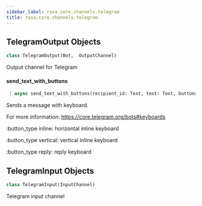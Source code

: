 ```yaml
---
sidebar_label: rasa.core.channels.telegram
title: rasa.core.channels.telegram
---
```


## TelegramOutput Objects

```python
class TelegramOutput(Bot,  OutputChannel)
```

Output channel for Telegram

#### send\_text\_with\_buttons

```python
 | async send_text_with_buttons(recipient_id: Text, text: Text, buttons: List[Dict[Text, Any]], button_type: Optional[Text] = "inline", **kwargs: Any, ,) -> None
```

Sends a message with keyboard.

For more information: https://core.telegram.org/bots#keyboards

:button_type inline: horizontal inline keyboard

:button_type vertical: vertical inline keyboard

:button_type reply: reply keyboard

## TelegramInput Objects

```python
class TelegramInput(InputChannel)
```

Telegram input channel

